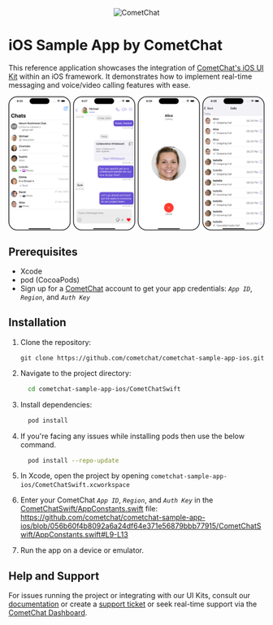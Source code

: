 <p align="center">
  <img alt="CometChat" src="https://assets.cometchat.io/website/images/logos/banner.png">
</p>

# iOS Sample App by CometChat

This reference application showcases the integration of [CometChat's iOS UI Kit](https://www.cometchat.com/docs/v5/ui-kit/ios/overview) within an iOS framework. It demonstrates how to implement real-time messaging and voice/video calling features with ease.

<div style="
    display: flex;
    align-items: center;
    justify-content: center;">
   <img src="../screenshots/overview_cometchat_screens.png" />
</div>

## Prerequisites

- Xcode 
- pod (CocoaPods)
- Sign up for a [CometChat](https://app.cometchat.com/) account to get your app credentials: _`App ID`_, _`Region`_, and _`Auth Key`_


## Installation
1. Clone the repository:
    ```
    git clone https://github.com/cometchat/cometchat-sample-app-ios.git
    ```

2. Navigate to the project directory:
    ```sh
      cd cometchat-sample-app-ios/CometChatSwift
    ```

3. Install dependencies:
    ```sh
      pod install
    ```

4. If you're facing any issues while installing pods then use the below command.
    ```sh
      pod install --repo-update
    ```

5. In Xcode, open the project by opening `cometchat-sample-app-ios/CometChatSwift.xcworkspace`

6. Enter your CometChat _`App ID`_, _`Region`_, and _`Auth Key`_ in the [CometChatSwift/AppConstants.swift](CometChatSwift/AppConstants.swift) file:
   https://github.com/cometchat/cometchat-sample-app-ios/blob/056b60f4b8092a6a24df64e371e56879bbb77915/CometChatSwift/AppConstants.swift#L9-L13

8. Run the app on a device or emulator.


## Help and Support
For issues running the project or integrating with our UI Kits, consult our [documentation](https://www.cometchat.com/docs/ios-uikit/integration) or create a [support ticket](https://help.cometchat.com/hc/en-us) or seek real-time support via the [CometChat Dashboard](http://app.cometchat.com/).

